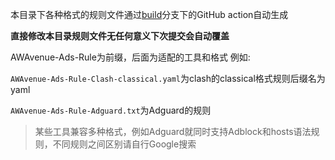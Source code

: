 本目录下各种格式的规则文件通过[build](https://github.com/TG-Twilight/AWAvenue-Ads-Rule/tree/build)分支下的GitHub action自动生成

**直接修改本目录规则文件无任何意义下次提交会自动覆盖**

AWAvenue-Ads-Rule为前缀，后面为适配的工具和格式
例如:

`AWAvenue-Ads-Rule-Clash-classical.yaml`为clash的classical格式规则后缀名为yaml

`AWAvenue-Ads-Rule-Adguard.txt`为Adguard的规则

>某些工具兼容多种格式，例如Adguard就同时支持Adblock和hosts语法规则，不同规则之间区别请自行Google搜索
